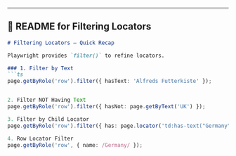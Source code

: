
---

## 📘 README for Filtering Locators

```md
# Filtering Locators – Quick Recap

Playwright provides `filter()` to refine locators.

### 1. Filter by Text
```ts
page.getByRole('row').filter({ hasText: 'Alfreds Futterkiste' });


2. Filter NOT Having Text
page.getByRole('row').filter({ hasNot: page.getByText('UK') });

3. Filter by Child Locator
page.getByRole('row').filter({ has: page.locator('td:has-text("Germany")') });

4. Row Locator Filter
page.getByRole('row', { name: /Germany/ });